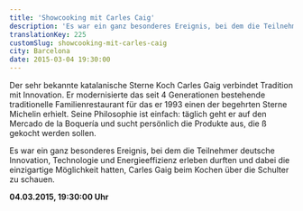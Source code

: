 ```yaml
---
title: 'Showcooking mit Carles Caig'
description: 'Es war ein ganz besonderes Ereignis, bei dem die Teilnehmer deutsche Innovation, Technologie und Energieeffizienz erleben durften und dabei die einzigartige Möglichkeit hatten, Carles Gaig beim Kochen über die Schulter zu schauen.'
translationKey: 225
customSlug: showcooking-mit-carles-caig
city: Barcelona
date: 2015-03-04 19:30:00
---
```


Der sehr bekannte katalanische Sterne Koch Carles Gaig verbindet Tradition mit Innovation. Er modernisierte das seit 4 Generationen bestehende traditionelle Familienrestaurant für das er 1993 einen der begehrten Sterne Michelin erhielt. Seine Philosophie ist einfach: täglich geht er auf den Mercado de la Boquería und sucht persönlich die Produkte aus, die ß gekocht werden sollen.

Es war ein ganz besonderes Ereignis, bei dem die Teilnehmer deutsche Innovation, Technologie und Energieeffizienz erleben durften und dabei die einzigartige Möglichkeit hatten, Carles Gaig beim Kochen über die Schulter zu schauen.

<strong>04.03.2015, 19:30:00 Uhr </strong>
